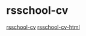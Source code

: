 # rsschool-cv
[rsschool-cv](https://Olga-Shuliak.github.io/rsschool-cv/cv)
[rsschool-cv-html](https://olga-shuliak.github.io/rsschool-cv/)

